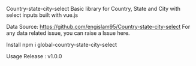 Country-state-city-select
Basic library for Country, State and City with select inputs built with vue.js 

Data Source:
https://github.com/engislam95/Country-state-city-select
For any data related issue, you can raise a Issue here.

Install
npm i global-country-state-city-select

Usage
Release : v1.0.0 